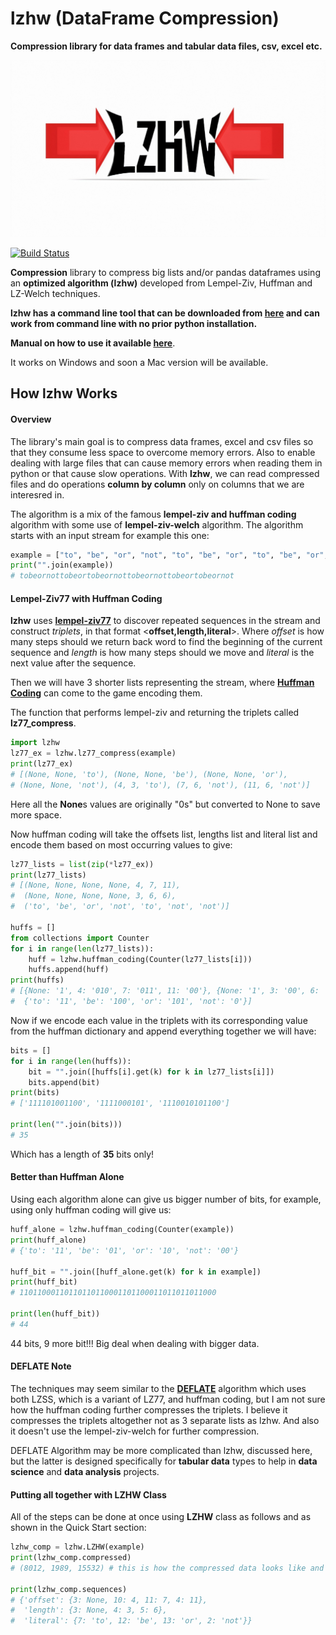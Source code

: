 # lzhw (DataFrame Compression)

**Compression library for data frames and tabular data files, csv, excel etc.**

![lzhw logo](./img/lzhw_logo.jpg)

[![Build Status](https://travis-ci.com/MNoorFawi/lzhw.svg?branch=master)](https://travis-ci.com/MNoorFawi/lzhw)

**Compression** library to compress big lists and/or pandas dataframes using an **optimized algorithm (lzhw)** developed from Lempel-Ziv, Huffman and LZ-Welch techniques.

**lzhw has a command line tool that can be downloaded from [here](https://drive.google.com/file/d/1CBu7Adb5CHZUwhANa_i8Es0-8jSWAmiC/view?usp=sharing) and can work from command line with no prior python installation.**

**Manual on how to use it available [here](https://mnoorfawi.github.io/lzhw/5%20Using%20the%20lzhw%20command%20line%20tool/)**.

It works on Windows and soon a Mac version will be available.

## How lzhw Works

#### Overview
The library's main goal is to compress data frames, excel and csv files so that they consume less space to overcome memory errors.
Also to enable dealing with large files that can cause memory errors when reading them in python or that cause slow operations.
With **lzhw**, we can read compressed files and do operations **column by column** only on columns that we are interesred in. 

The algorithm is a mix of the famous **lempel-ziv and huffman coding** algorithm with some use of **lempel-ziv-welch** algorithm.
The algorithm starts with an input stream for example this one:
```python
example = ["to", "be", "or", "not", "to", "be", "or", "to", "be", "or", "not"] * 2
print("".join(example))
# tobeornottobeortobeornottobeornottobeortobeornot
```
#### Lempel-Ziv77 with Huffman Coding
**lzhw** uses [**lempel-ziv77**](https://en.wikipedia.org/wiki/LZ77_and_LZ78) to discover repeated sequences in the stream and construct *triplets*, in that format <**offset,length,literal**>. 
Where *offset* is how many steps should we return back word to find the beginning of the current sequence and *length* is how many steps should we move and *literal* is the next value after the sequence.

Then we will have 3 shorter lists representing the stream, where [**Huffman Coding**](https://en.wikipedia.org/wiki/Huffman_coding) can come to the game encoding them.

The function that performs lempel-ziv and returning the triplets called **lz77_compress**.
```python
import lzhw
lz77_ex = lzhw.lz77_compress(example)
print(lz77_ex)
# [(None, None, 'to'), (None, None, 'be'), (None, None, 'or'), 
# (None, None, 'not'), (4, 3, 'to'), (7, 6, 'not'), (11, 6, 'not')]
```
Here all the **None**s values are originally "0s" but converted to None to save more space.

Now huffman coding will take the offsets list, lengths list and literal list and encode them based on most occurring values to give:
```python
lz77_lists = list(zip(*lz77_ex))
print(lz77_lists)
# [(None, None, None, None, 4, 7, 11), 
#  (None, None, None, None, 3, 6, 6), 
#  ('to', 'be', 'or', 'not', 'to', 'not', 'not')]

huffs = []
from collections import Counter
for i in range(len(lz77_lists)):
    huff = lzhw.huffman_coding(Counter(lz77_lists[i]))
    huffs.append(huff)
print(huffs)
# [{None: '1', 4: '010', 7: '011', 11: '00'}, {None: '1', 3: '00', 6: '01'}, 
#  {'to': '11', 'be': '100', 'or': '101', 'not': '0'}]
```
Now if we encode each value in the triplets with its corresponding value from the huffman dictionary and append everything together we will have:
```python
bits = []
for i in range(len(huffs)):
    bit = "".join([huffs[i].get(k) for k in lz77_lists[i]])
    bits.append(bit)
print(bits)
# ['111101001100', '1111000101', '1110010101100']

print(len("".join(bits)))
# 35
```
Which has a length of **35** bits only!
#### Better than Huffman Alone
Using each algorithm alone can give us bigger number of bits, for example, using only huffman coding will give us:
```python
huff_alone = lzhw.huffman_coding(Counter(example))
print(huff_alone)
# {'to': '11', 'be': '01', 'or': '10', 'not': '00'}

huff_bit = "".join([huff_alone.get(k) for k in example])
print(huff_bit)
# 11011000110110110110001101100011011011011000

print(len(huff_bit))
# 44
```
44 bits, 9 more bit!!! Big deal when dealing with bigger data.
#### DEFLATE Note
The techniques may seem similar to the [**DEFLATE**](https://en.wikipedia.org/wiki/DEFLATE) algorithm which uses both LZSS, which is a variant of LZ77, and huffman coding, but I am not sure how the huffman coding further compresses the triplets. I believe it compresses the triplets altogether not as 3 separate lists as lzhw.
 And also it doesn't use the lempel-ziv-welch for further compression.

DEFLATE Algorithm may be more complicated than lzhw, discussed here, but the latter is designed specifically for **tabular data** types to help in **data science** and **data analysis** projects.

#### Putting all together with LZHW Class
All of the steps can be done at once using **LZHW** class as follows and as shown in the Quick Start section:
```python
lzhw_comp = lzhw.LZHW(example)
print(lzhw_comp.compressed)
# (8012, 1989, 15532) # this is how the compressed data looks like and stored

print(lzhw_comp.sequences) 
# {'offset': {3: None, 10: 4, 11: 7, 4: 11}, 
#  'length': {3: None, 4: 3, 5: 6}, 
#  'literal': {7: 'to', 12: 'be', 13: 'or', 2: 'not'}}
```
